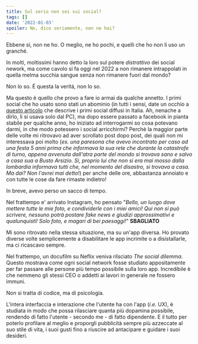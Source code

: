 ```yaml
---
title: Sul serio non sei sui social?
tags: []
date: '2022-01-03'
spoiler: No, dico seriamente, non ne hai?
---
```

Ebbene si, non ne ho.
O meglio, ne ho pochi, e quelli che ho non li uso un granch&eacute;.

In molti, moltissimi hanno detto la loro sul potere *distrattivo* dei social nework, ma come cavolo si fa oggi nel 2022 a non rimanere intrappolati in quella melma succhia sangue senza non rimanere fuori dal mondo?

Non lo so.
&Eacute; questa la verit&aacute;, non lo so.

Ma questo &egrave; quello che provo a fare io armai da qualche annetto.
I primi social che ho usato sono stati un abominio (in tutti i sensi, date un occhio a [questo articolo](https://www.lemacchinevolanti.it/approfondimenti/archeologia-dei-social-network) che descrive i primi social diffusi in Italia. Ah, nenache a dirlo, li si usava solo dal PC), ma dopo essere passato a facebook in pianta stabile per qualche anno, ho iniziato ad interrogarmi so cosa potevano darmi, in che modo potessero i social arricchirmi? Perch&egrave; la maggior parte delle volte mi ritrovavo ad aver scrollato post dopo post, dei quali non mi interessava poi molto (*es. una paresona che avevo incontrato per caso ad una festa 5 anni prima che informava la sua rete che durante la catastrofe di turno, appena avvenuta dall'atra parte del mondo si trovava sano e salvo a casa sua a Busto Arsizio. Si, proprio lui che non si era mai mosso dalla lombardia informava tutti che, nel momento del disastro, si trovava a casa. Ma dai? Non l'avrei mai detto!*) per anche delle ore, abbastanza annoiato e con tutte le cose da fare rimaste indietro!

In breve, avevo perso un sacco di tempo.

Nel frattempo e' arrivato Instagram, ho pensato "*Bello, un luogo dove mettere tutte le mie foto, e condividerle con i miei amici! Qui non si pu&ograve; scrivere, nessuno potr&agrave; postare fake news e giudizi approssimativi e qualunquisti! Solo foto, e magari di bei paesaggi!*"
**SBAGLIATO**

Mi sono ritrovato nella stessa situazione, ma su un'app diversa.
Ho provato diverse volte semplicemente a disabilitare le app incrimite o a disistallarle, ma ci ricascavo sempre.

Nel frattempo, un docufilm su Neflix veniva rilsciato *The social dilemma*. Questo mostrava come ogni social network fosse studiato appositamente per far passare alle persone pi&ugrave; tempo possibile sulla loro app.
Incredibile &egrave; che nemmeno gli stessi CEO o addetti ai lavori in generale ne fossero immuni. 

Non si tratta di codice, ma di psicologia.

L'intera interfaccia e interazione che l'utente ha con l'app (*i.e.* UX), &egrave; studiata in modo che possa rilasciare quanta pi&ugrave; dopamina possibile, rendendo di fatto l'utente - secondo me - di fatto dipendente. E il tutto per poterlo profilare al meglio e proporgli pubblicit&agrave; sempre pi&ugrave; azzeccate al suo stile di vita, i suoi gusti fino a riuscire ad antacipare e guidare i suoi desideri.

